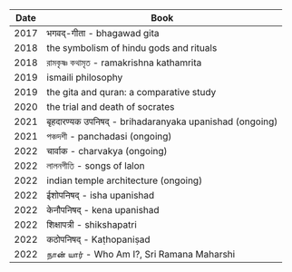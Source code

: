 | Date  | Book |
| ------------- | ------------- |
| 2017  | भगवद्-गीता - bhagawad gita  |
| 2018  | the symbolism of hindu gods and rituals| 
| 2018  | রামকৃষ্ণ কথামৃত - ramakrishna kathamrita |
| 2019  | ismaili philosophy |
| 2019  | the gita and quran: a comparative study
| 2020  | the trial and death of socrates |
| 2021  | बृहदारण्यक उपनिषद् - brihadaranyaka upanishad (ongoing) |
| 2021  | পঞ্চদশী - panchadasi (ongoing) |
| 2022  | चार्वाक - charvakya (ongoing) |
| 2022  | লালনগীতি - songs of lalon |
| 2022  | indian temple architecture (ongoing) |
| 2022  | ईशोपनिषद् - isha upanishad |
| 2022  | केनौपनिषद् - kena upanishad |
| 2022  | शिक्षापत्री - shikshapatri | 
| 2022  | कठोपनिषद् - Kaṭhopaniṣad |  
| 2022  | நான் யார் - Who Am I?, Sri Ramana Maharshi |
